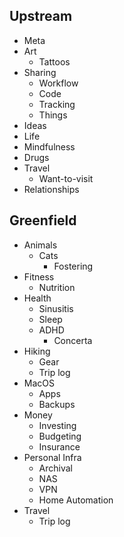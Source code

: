 ## Upstream

- Meta
- Art
  - Tattoos
- Sharing
  - Workflow
  - Code
  - Tracking
  - Things
- Ideas
- Life
- Mindfulness
- Drugs
- Travel
  - Want-to-visit
- Relationships

## Greenfield

- Animals
  - Cats
    - Fostering
- Fitness
  - Nutrition
- Health
  - Sinusitis
  - Sleep
  - ADHD
    - Concerta
- Hiking
  - Gear
  - Trip log
- MacOS
  - Apps
  - Backups
- Money
  - Investing
  - Budgeting
  - Insurance
- Personal Infra
  - Archival
  - NAS
  - VPN
  - Home Automation
- Travel
  - Trip log